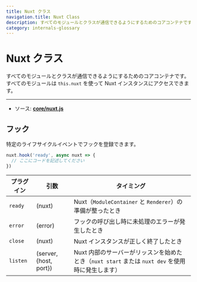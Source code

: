 ```yaml
---
title: Nuxt クラス
navigation.title: Nuxt Class
description: すべてのモジュールとクラスが通信できるようにするためのコアコンテナです。すべてのモジュールは this.nuxt を使って Nuxt インスタンスにアクセスできます。
category: internals-glossary
---
```

# Nuxt クラス

すべてのモジュールとクラスが通信できるようにするためのコアコンテナです。すべてのモジュールは `this.nuxt` を使って Nuxt インスタンスにアクセスできます。

---

- ソース: **[core/nuxt.js](https://github.com/nuxt/nuxt.js/blob/dev/packages/core/src/nuxt.js)**

## フック

特定のライフサイクルイベントでフックを登録できます。

```js
nuxt.hook('ready', async nuxt => {
  // ここにコードを記述してください
})
```

| プラグイン | 引数                    | タイミング                                                                       |
| -------- | ---------------------- | ------------------------------------------------------------------------------ |
| `ready`  | (nuxt)                 | Nuxt（`ModuleContainer` と `Renderer`）の準備が整ったとき                          |
| `error`  | (error)                | フックの呼び出し時に未処理のエラーが発生したとき                                        |
| `close`  | (nuxt)                 | Nuxt インスタンスが正しく終了したとき                                                 |
| `listen` | (server, {host, port}) | Nuxt 内部のサーバーがリッスンを始めたとき（`nuxt start` または `nuxt dev` を使用時に発生します） |
